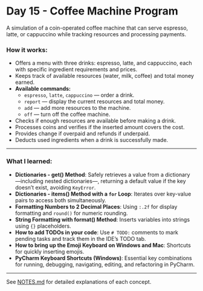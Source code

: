 # Day 15 - Coffee Machine Program

A simulation of a coin-operated coffee machine that can serve espresso, latte, or cappuccino while tracking resources and processing payments.

### How it works:
- Offers a menu with three drinks: espresso, latte, and cappuccino, each with specific ingredient requirements and prices.
- Keeps track of available resources (water, milk, coffee) and total money earned.
- **Available commands:**
  - `espresso`, `latte`, `cappuccino` — order a drink.
  - `report` — display the current resources and total money.
  - `add` — add more resources to the machine.
  - `off` — turn off the coffee machine.
- Checks if enough resources are available before making a drink.
- Processes coins and verifies if the inserted amount covers the cost.
- Provides change if overpaid and refunds if underpaid.
- Deducts used ingredients when a drink is successfully made.

---

### What I learned:
- **Dictionaries - get() Method**: Safely retrieves a value from a dictionary —including nested dictionaries—, returning a default value if the key doesn’t exist, avoiding `KeyError`.
- **Dictionaries - items() Method with a `for` Loop**: Iterates over key-value pairs to access both simultaneously.
- **Formatting Numbers to 2 Decimal Places**: Using `:.2f` for display formatting and `round()` for numeric rounding.
- **String Formatting with format() Method**: Inserts variables into strings using `{}` placeholders.
- **How to add TODOs in your code**: Use `# TODO:` comments to mark pending tasks and track them in the IDE’s TODO tab.
- **How to bring up the Emoji Keyboard on Windows and Mac**: Shortcuts for quickly inserting emojis.
- **PyCharm Keyboard Shortcuts (Windows)**: Essential key combinations for running, debugging, navigating, editing, and refactoring in PyCharm.

---

See [NOTES.md](./NOTES.md) for detailed explanations of each concept.

